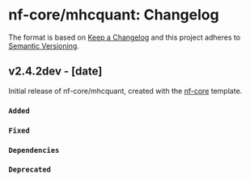 # nf-core/mhcquant: Changelog

The format is based on [Keep a Changelog](https://keepachangelog.com/en/1.0.0/)
and this project adheres to [Semantic Versioning](https://semver.org/spec/v2.0.0.html).

## v2.4.2dev - [date]

Initial release of nf-core/mhcquant, created with the [nf-core](https://nf-co.re/) template.

### `Added`

### `Fixed`

### `Dependencies`

### `Deprecated`
